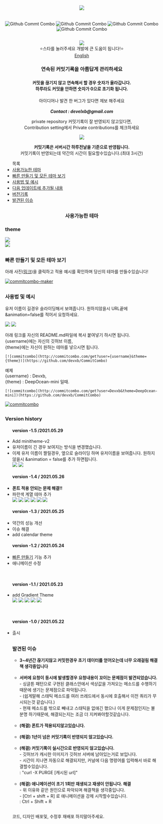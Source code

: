 


<div align = "center">
  <br>
  <a href="https://github.com/devxb/CommitCombo"><img src = "http://commitcombo.com/logo" align="center"/></a> <br><br><br>
  <img src = "http://commitcombo.com/get?user=Devxb&theme=Lake-mini" align="center" alt="Github Commt Combo"/>
  <img src = "http://commitcombo.com/get?user=Devxb&theme=DeepOcean-mini" align="center" alt="Github Commit Combo"/>
  <img src = "http://commitcombo.com/get?user=Devxb&theme=Sunset-mini" align="center" alt="Github Commit Combo"/>
  <img src = "http://commitcombo.com/get?user=Devxb&theme=Cloud-mini" align="center" alt="Github Commit Combo"/><br>
  <h2></h2>
<a href="https://hits.seeyoufarm.com"><img src="https://hits.seeyoufarm.com/api/count/incr/badge.svg?url=https%3A%2F%2Fgithub.com%2Fdevxb%2FCommitCombo&count_bg=%23212121&title_bg=%231488CC&icon=&icon_color=%231488CC&title=visitor&edge_flat=false"/></a>
</div>
<div align = "center">  ⭐스타를 눌러주세요 개발에 큰 도움이 됩니다!⭐️</div>
<div align="center"><a href="./ENG.md"> English </a></div>
<div align = "center"> 
<h3>연속된 커밋기록을 아름답게 관리하세요<h3> <h4> 커밋을 끊기지 않고 연속해서 할 경우 숫자가 올라갑니다. <br>하루라도 커밋을 안하면 숫자가 0으로 초기화 됩니다.</h4>
<p> 아이디어나 발견 한 버그가 있다면 제보 해주세요<br><br>
<b><i>Contact : develxb@gmail.com</i></b></p>



<p align = "center">
private repository 커밋기록이 잘 반영되지 않고있다면, <br>
Contribution setting에서 Private contributions를 체크하세요
</p>
<div align = "center"> 
    <img src = "http://commitcombo.com/serverClock"/>
    <br/>
    <p>
        <b>커밋기록은 서버시간 하루전날을 기준으로 반영됩니다.</b> <br>
        커밋기록이 반영되는데 약간의 시간이 필요할수있습니다.(최대 3시간)
    </p>
</div>

</div>

<div>
<ul>
목록
<li>
	<a href = "#availableTheme"> 사용가능한 테마</a>
</li>
<li>
	<a href = "#maker"> 빠른 만들기 및 모든 테마 보기</a>
</li>
<li>
	<a href = "#manual"> 사용법 및 예시</a>
</li>
<li>
	<a href = "#nextUpdate"> 다음 업데이트에 추가될 내용</a>
</li>
<li>
	<a href = "#history"> 버전기록</a>
</li>
<li>
	<a href = "#issue"> 발견된 이슈 </a>
</li>
</ul>
</div>
<h2></h2>
<div align = "center">
<h3> <a name = "availableTheme"></a>사용가능한 테마</h3>
</div>

<h3>theme</h3> 

<img src = "https://user-images.githubusercontent.com/62425964/120197420-e41f4880-c25b-11eb-99ea-cc93ad62628d.png"/><br>
<img src = "https://user-images.githubusercontent.com/62425964/120197426-e5507580-c25b-11eb-8d33-215eebb3be38.png"/><br>

<h2></h2>
<h3> <a name = "maker"> </a> 빠른 만들기 및 모든 테마 보기</h3>
아래 사진(<a href = "http://commitcombo.com/maker">링크</a>)을 클릭하고 적용 예시를 확인하며 당신의 테마를 만들수있습니다!

[![commitcombo-maker](https://user-images.githubusercontent.com/62425964/119252836-4d161900-bbe9-11eb-8e30-7984ef18337d.jpeg)](http://commitcombo.com/maker)


<h2></h2>
<h3> <a name = "manual"></a>사용법 및 예시</h3>
<p>
유저 이름이 길경우 슬라이딩해서 보여줍니다. 원하지않을시 URL끝에 &animation=false를 적어서 요청하세요.
</p>
<img src = "http://commitcombo.com/get?user=ABCDEFGHIJKLMNOP&theme=MintChocolate-mini"/> <img src = "http://commitcombo.com/get?user=ABCDEFGHIJKLMNOP&theme=MintChocolate-mini-v2"/> 
<br>
<p>
아래 링크를 자신의 README.md파일에 복사 붙여넣기 하시면 됩니다. <br> 
{username}에는 자신의 깃허브 이름, <br>
{theme}에는 자신이 원하는 테마를 넣으시면 됩니다.
</p>
	
	[![commitcombo](http://commitcombo.com/get?user={username}&theme={theme})](https://github.com/devxb/CommitCombo)

<p> 예제 <br>
{username} : Devxb, <br>
{theme} : DeepOcean-mini 일때.
</p>
	
	[![commitcombo](http://commitcombo.com/get?user=Devxb&theme=DeepOcean-mini])(https://github.com/devxb/CommitCombo)

[![commitcombo](http://commitcombo.com/get?user=Devxb&theme=DeepOcean-mini)](https://github.com/devxb/CommitCombo)

<h2></h2>

<a name = "history"></a>
<h3> Version history </h3>

<ul>
<h4> version -1.5 /2021.05.29</h4>
<li>
 Add minitheme-v2
</li>
<li>
 유저이름이 긴 경우 보여지는 방식을 변경했습니다.
</li>
<li>
 이제 유저 이름이 짤릴경우, 옆으로 슬라이딩 하며 유저이름을 보여줍니다. 원하지않을시 &animation = false를 추가 하면됩니다.<br>
 <img src = "http://commitcombo.com/get?user=ABCDEFGHIJKLMNOP&theme=MintChocolate-mini"/> <img src = "http://commitcombo.com/get?user=ABCDEFGHIJKLMNOP&theme=MintChocolate-mini-v2"/>
</li>
</ul>

<ul>
<h4> version -1.4 / 2021.05.26</h4>
<li>
  <b>폰트 적용 안되는 문제 해결!!</b>
</li>
<li>
  파란색 계열 테마 추가 <br> <img src = "http://commitcombo.com/get?user=Devxb&theme=Lake-mini"/> <img src = "http://commitcombo.com/get?user=Devxb&theme=Ocean-mini"/> <img src = "http://commitcombo.com/get?user=Devxb&theme=DeepOcean-mini"/> <img src = "http://commitcombo.com/get?user=Devxb&theme=Depths-mini"/> <img src = "http://commitcombo.com/get?user=Devxb&theme=Cloud-mini"/> <img src = "http://commitcombo.com/get?user=Devxb&theme=Emerald-mini"/> 
</li>
</ul>

<ul>
<h4> version -1.3 / 2021.05.25 </h4>
<li>
	약간의 성능 개선
</li>
<li>
	이슈 해결
</li>
<li>
	add calendar theme
</li>
</ul>

<ul>
<h4> version -1.2 / 2021.05.24</h4>
	<li> <a href = "http://commitcombo.com/maker">빠른 만들기</a> 기능 추가</li>
	<li> 애니메이션 수정 </li>
</ul>

<br>

<ul>
<h4>version -1.1 / 2021.05.23</h4>
	<li> add Gradient Theme <br> <img src = "http://commitcombo.com/get?user=Devxb&theme=Peach-mini"/> <img src = "http://commitcombo.com/get?user=Devxb&theme=CottonCandy-mini"/> <img src = "http://commitcombo.com/get?user=Devxb&theme=Grass-mini"/> <img src = "http://commitcombo.com/get?user=Devxb&theme=Perfume-mini"/> <img src = "http://commitcombo.com/get?user=Devxb&theme=Indigo-mini"/>
	</li>
</ul>

<br>

<ul> 
<h4>version -1.0 / 2021.05.22</h4>
	<li> 출시 </li>

<h2></h2>
<a name = "issue"></a>
<h3> 발견된 이슈 </h3>

<ul>
<li>
<b> 3~4년간 끊기지않고 커밋한경우 초기 데이터를 얻어오는데 너무 오래걸림 해결책 생각중입니다 </b>
</li>
<br>
<li>
<b> 서버에 요청이 동시에 발생할경우 요청내용이 꼬이는 문제점이 발견되었습니다.</b>
<br> - 싱글톤 패턴으로 구현된 클래스안에서 색상값을 가져오는 메소드를 수행하기때문에 생기는 문제점으로 파악됩니다.
<br> - (쉽게말해 스태틱 메소드를 여러 쓰레드에서 동시에 호출해서 이전 쿼리가 무시되는것 같습니다.)
<br> - 현재 메소드를 밖으로 빼내고 스태틱을 없애긴 했으나 이게 문제점인지는 불분명 하기때문에, 해결되는지는 조금 더 지켜봐야할것같습니다.
</li>
<br>
<li>
<b> (해결) 폰트가 적용되지않고있습니다. </b>
</li>
<br>
<li>
<b> (해결) 1년이 넘은 커밋기록이 반영되지 않고있습니다. </b>
</li>
<br>
<li>
<b> (해결) 커밋기록이 실시간으로 반영되지 않고있습니다. </b>
<br> - 깃허브가 캐시한 이미지가 깃허브 서버에 남아있는거로 보입니다. 
<br> - 시간이 지나면 자동으로 해결되지만, 커널에 다음 명령어를 입력해서 바로 해결할수있습니다.   <br> : "curl -X PURGE [캐시된 url]"
</li>
<br>
<li>
<b> (해결) 애니메이션이 초기 1회만 재생되고 재생이 안됩니다. 해결 </b>
<br> - 위 이유와 같은 원인으로 파악되며 해결책을 생각중입니다.
<br> - [Ctrl + shift + R] 로 애니메이션을 강제 시작할수있습니다.
<br> : Ctrl + Shift + R
</li>
</ul>

<h2></h2>

<p>코드, 디자인 배포및, 수정후 재배포 하지말아주세요.</p>

